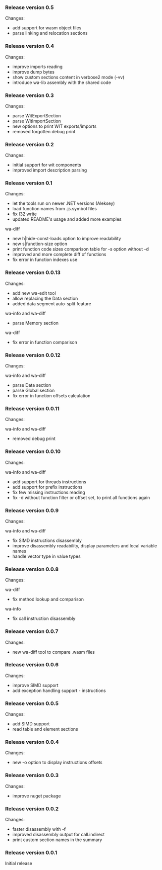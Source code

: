 ### Release version 0.5

Changes:

 * add support for wasm object files
 * parse linking and relocation sections

### Release version 0.4

Changes:

 * improve imports reading
 * improve dump bytes
 * show custom sections content in verbose2 mode (-vv)
 * introduce wa-lib assembly with the shared code

### Release version 0.3

Changes:

 * parse WitExportSection
 * parse WitImportSection
 * new options to print WIT exports/imports
 * removed forgotten debug print

### Release version 0.2

Changes:

 * initial support for wit components
 * improved import description parsing

### Release version 0.1

Changes:

 * let the tools run on newer .NET versions (Aleksey)
 * load function names from .js.symbol files
 * fix I32 write
 * updated README's usage and added more examples

wa-diff
 * new h|hide-const-loads option to improve readability
 * new s|function-size option
 * print function code sizes comparison table for -s option without -d
 * improved and more complete diff of functions
 * fix error in function indexes use

### Release version 0.0.13

Changes:

* add new wa-edit tool
* allow replacing the Data section
* added data segment auto-split feature

wa-info and wa-diff
 * parse Memory section

wa-diff
 * fix error in function comparison

### Release version 0.0.12

Changes:

wa-info and wa-diff
 * parse Data section
 * parse Global section
 * fix error in function offsets calculation

### Release version 0.0.11

Changes:

wa-info and wa-diff
 * removed debug print

### Release version 0.0.10

Changes:

wa-info and wa-diff
 * add support for threads instructions
 * add support for prefix instructions
 * fix few missing instructions reading
 * fix -d without function filter or offset set, to print all functions again

### Release version 0.0.9

Changes:

wa-info and wa-diff
 * fix SIMD instructions disassembly
 * improve disassembly readability, display parameters and local variable names
 * handle vector type in value types

### Release version 0.0.8

Changes:

wa-diff
 * fix method lookup and comparison

wa-info
 * fix call instruction disassembly

### Release version 0.0.7

Changes:

 * new wa-diff tool to compare .wasm files

### Release version 0.0.6

Changes:

 * improve SIMD support
 * add exception handling support - instructions

### Release version 0.0.5

Changes:

 * add SIMD support
 * read table and element sections

### Release version 0.0.4

Changes:

 * new -o option to display instructions offsets

### Release version 0.0.3

Changes:

 * improve nuget package

### Release version 0.0.2

Changes:

 * faster disassembly with -f
 * improved disassembly output for call.indirect
 * print custom section names in the summary

### Release version 0.0.1

Initial release
